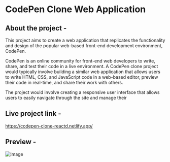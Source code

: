 # CodePen Clone Web Application

## About the project -

This project aims to create a web application that replicates the functionality and design of the popular web-based front-end development environment, CodePen.

CodePen is an online community for front-end web developers to write, share, and test their code in a live environment. A CodePen clone project would typically involve building a similar web application that allows users to write HTML, CSS, and JavaScript code in a web-based editor, preview their code in real-time, and share their work with others.

The project would involve creating a responsive user interface that allows users to easily navigate through the site and manage their

## Live project link -

https://codepen-clone-reactd.netlify.app/

## Preview -
![image](https://user-images.githubusercontent.com/67649413/230731037-5211e540-d744-41bc-bb42-fc4e5446fa18.png)


